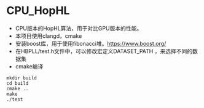 # CPU_HopHL
- CPU版本的HopHL算法，用于对比GPU版本的性能。
- 本项目使用clangd，cmake
- 安装boost库，用于使用fibonacci堆。https://www.boost.org/
- 在HBPLL/test.h文件中，可以修改宏定义DATASET_PATH ，来选择不同的数据集
- cmake编译
```shell
mkdir build
cd build
cmake ..
make
./test
```